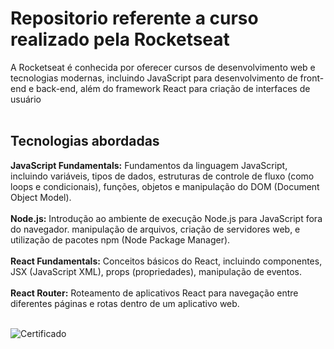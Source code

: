 <h1>Repositorio referente a curso realizado pela Rocketseat</h1>
A Rocketseat é conhecida por oferecer cursos de desenvolvimento web e tecnologias modernas, incluindo JavaScript para desenvolvimento de front-end e back-end, além do framework React para criação de interfaces de usuário
<br/><br/>
<h2>Tecnologias abordadas</h2>
<strong> JavaScript Fundamentals:</strong> Fundamentos da linguagem JavaScript, incluindo variáveis, tipos de dados, estruturas de controle de fluxo (como loops e condicionais), funções, objetos e manipulação do DOM (Document Object Model).
<br/><br/>
<strong>Node.js:</strong> Introdução ao ambiente de execução Node.js para JavaScript fora do navegador. manipulação de arquivos, criação de servidores web, e utilização de pacotes npm (Node Package Manager).
<br/><br/>
<strong>React Fundamentals:</strong> Conceitos básicos do React, incluindo componentes, JSX (JavaScript XML), props (propriedades), manipulação de eventos.
<br/><br/>
<strong>React Router:</strong> Roteamento de aplicativos React para navegação entre diferentes páginas e rotas dentro de um aplicativo web.

<br/>
<br/>

![Certificado](https://github.com/matheuszuge/OmniStack11.0/assets/52630140/5c130a98-9f9b-43cd-8c87-e9bb396488dc)

